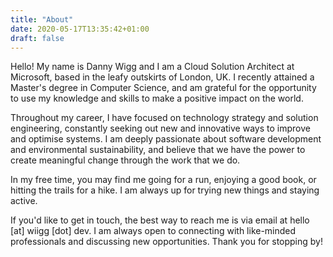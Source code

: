 ```yaml
---
title: "About"
date: 2020-05-17T13:35:42+01:00
draft: false
---
```


Hello! My name is Danny Wigg and I am a Cloud Solution Architect at Microsoft, based in the leafy outskirts of London, UK. I recently attained a Master's degree in Computer Science, and am grateful for the opportunity to use my knowledge and skills to make a positive impact on the world.

Throughout my career, I have focused on technology strategy and solution engineering, constantly seeking out new and innovative ways to improve and optimise systems. I am deeply passionate about software development and environmental sustainability, and believe that we have the power to create meaningful change through the work that we do.

In my free time, you may find me going for a run, enjoying a good book, or hitting the trails for a hike. I am always up for trying new things and staying active.

If you'd like to get in touch, the best way to reach me is via email at hello \[at] wiigg \[dot] dev. I am always open to connecting with like-minded professionals and discussing new opportunities. Thank you for stopping by!